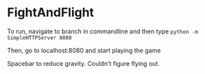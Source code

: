 FightAndFlight
=============

To run, navigate to branch in commandline and then type `python -m SimpleHTTPServer 8080`

Then, go to localhost:8080 and start playing the game

Spacebar to reduce gravity. Couldn't figure flying out.
